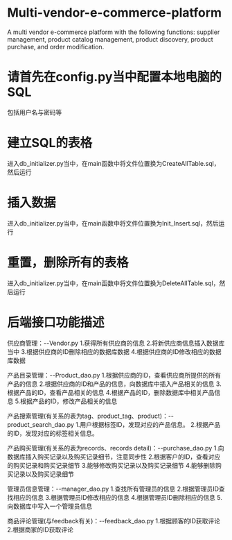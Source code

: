 # Multi-vendor-e-commerce-platform
A multi vendor e-commerce platform with the following functions: supplier management, product catalog management, product discovery, product purchase, and order modification.



# 请首先在config.py当中配置本地电脑的SQL
包括用户名与密码等

# 建立SQL的表格
进入db_initializer.py当中，在main函数中将文件位置换为CreateAllTable.sql，然后运行
# 插入数据
进入db_initializer.py当中，在main函数中将文件位置换为Init_Insert.sql，然后运行
# 重置，删除所有的表格
进入db_initializer.py当中，在main函数中将文件位置换为DeleteAllTable.sql，然后运行

# 后端接口功能描述
供应商管理：--Vendor.py
1.获得所有供应商的信息
2.将新供应商信息插入数据库当中
3.根据供应商的ID删除相应的数据库数据
4.根据供应商的ID修改相应的数据库数据

产品目录管理：--Product_dao.py
1.根据供应商的ID，查看供应商所提供的所有产品的信息
2.根据供应商的ID和产品的信息，向数据库中插入产品相关的信息
3.根据产品的ID，查看产品相关的信息
4.根据产品的ID，删除数据库中相关产品信息
5.根据产品的ID，修改产品相关的信息

产品搜索管理(有关系的表为tag、product_tag、product)：--product_search_dao.py
1.用户根据标签ID，发现对应的产品信息。
2.根据产品的ID，发现对应的标签相关信息。

产品购买管理(有关系的表为records、records detail)：--purchase_dao.py
1.向数据库插入购买记录以及购买记录细节，注意同步性
2.根据客户的ID，查看对应的购买记录和购买记录细节
3.能够修改购买记录以及购买记录细节
4.能够删除购买记录以及购买记录细节

管理员信息管理：--manager_dao.py
1.查找所有管理员的信息
2.根据管理员ID查找相应的信息
3.根据管理员ID修改相应的信息
4.根据管理员ID删除相应的信息
5.向数据库中写入一个管理员信息

商品评论管理(与feedback有关)：--feedback_dao.py
1.根据顾客的ID获取评论
2.根据商家的ID获取评论